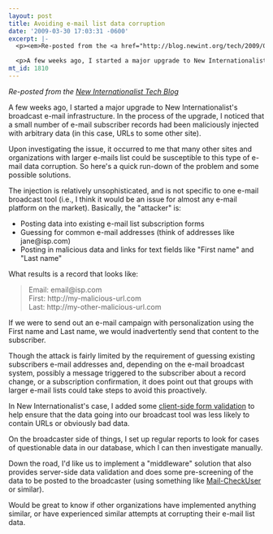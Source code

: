 ```yaml
---
layout: post
title: Avoiding e-mail list data corruption
date: '2009-03-30 17:03:31 -0600'
excerpt: |-
  <p><em>Re-posted from the <a href="http://blog.newint.org/tech/2009/03/30/email-list-data-corrupti/">New Internationalist Tech Blog</a></em></p>

  <p>A few weeks ago, I started a major upgrade to New Internationalist's broadcast e-mail infrastructure. In the process of the upgrade, I noticed that a small number of e-mail subscriber records had been maliciously injected with arbitrary data (in this case, URLs to some other site). </p>
mt_id: 1810
---
```

<p><em>Re-posted from the <a href="http://blog.newint.org/tech/2009/03/30/email-list-data-corrupti/">New Internationalist Tech Blog</a></em></p>

<p>A few weeks ago, I started a major upgrade to New Internationalist's broadcast e-mail infrastructure. In the process of the upgrade, I noticed that a small number of e-mail subscriber records had been maliciously injected with arbitrary data (in this case, URLs to some other site). </p>

<p>Upon investigating the issue, it occurred to me that many other sites and organizations with larger e-mails list could be susceptible to this type of e-mail data corruption. So here's a quick run-down of the problem and some possible solutions. </p>

<p>The injection is relatively unsophisticated, and is not specific to one e-mail broadcast tool (i.e., I think it would be an issue for almost any e-mail platform on the market). Basically, the "attacker" is:</p>

<ul>
<li>Posting data into existing e-mail list subscription forms</li>
<li>Guessing for common e-mail addresses (think of addresses like jane@isp.com)</li>
<li>Posting in malicious data and links for text fields like "First name" and "Last name"</li>
</ul>

<p>What results is a record that looks like:</p>

<blockquote>
  <p>Email: email@isp.com <br />
  First: http://my-malicious-url.com<br />
  Last: http://my-other-malicious-url.com<br /></p>
</blockquote>

<p>If we were to send out an e-mail campaign with personalization using the First name and Last name, we would inadvertently send that content to the subscriber. </p>

<p>Though the attack is fairly limited by the requirement of guessing existing subscribers e-mail addresses and, depending on the e-mail broadcast system, possibly a message triggered to the subscriber about a record change, or a subscription confirmation, it does point out that groups with larger e-mail lists could take steps to avoid this proactively.</p>

<p>In New Internationalist's case, I added some <a href="http://docs.jquery.com/Plugins/Validation">client-side form validation</a> to help ensure that the data going into our broadcast tool was less likely to contain URLs or obviously bad data. </p>

<p>On the broadcaster side of things, I set up regular reports to look for cases of questionable data in our database, which I can then investigate manually. </p>

<p>Down the road, I'd like us to implement a "middleware" solution that also provides server-side data validation and does some pre-screening of the data to be posted to the broadcaster (using something like <a href="http://search.cpan.org/~ilyam/Mail-CheckUser-1.21/CheckUser.pm">Mail-CheckUser</a> or similar). </p>

<p>Would be great to know if other organizations have implemented anything similar, or have experienced similar attempts at corrupting their e-mail list data. </p>
